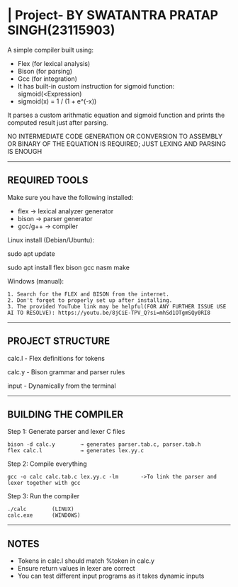 |
  Project- BY SWATANTRA PRATAP SINGH(23115903)
=
A simple compiler built using:
- Flex (for lexical analysis)
- Bison (for parsing)
- Gcc (for integration)
- It has built-in custom instruction for sigmoid function: sigmoid(<Expression)
- sigmoid(x) = 1 / (1 + e^(-x))

It parses a custom arithmatic equation and sigmoid function and prints the computed result just after parsing.

NO INTERMEDIATE CODE GENERATION OR CONVERSION TO ASSEMBLY OR BINARY OF THE EQUATION IS REQUIRED; JUST LEXING AND PARSING IS ENOUGH

------------------------------------------------------------
REQUIRED TOOLS
------------------------------------------------------------
Make sure you have the following installed:

- flex         → lexical analyzer generator
- bison        → parser generator
- gcc/g++      → compiler

Linux install (Debian/Ubuntu):

  sudo apt update
  
  sudo apt install flex bison gcc nasm make

Windows (manual):

    1. Search for the FLEX and BISON from the internet.    
    2. Don't forget to properly set up after installing.
    3. The provided YouTube link may be helpful(FOR ANY FURTHER ISSUE USE AI TO RESOLVE): https://youtu.be/8jCiE-TPV_Q?si=mhSd1OTgmSQy0RI8
    
------------------------------------------------------------
PROJECT STRUCTURE
------------------------------------------------------------

calc.l         - Flex definitions for tokens

calc.y        - Bison grammar and parser rules

input           - Dynamically from the terminal

------------------------------------------------------------
BUILDING THE COMPILER
------------------------------------------------------------

Step 1: Generate parser and lexer C files

    bison -d calc.y        → generates parser.tab.c, parser.tab.h
    flex calc.l            → generates lex.yy.c

Step 2: Compile everything

    gcc -o calc calc.tab.c lex.yy.c -lm       ->To link the parser and lexer together with gcc

Step 3: Run the compiler

    ./calc        (LINUX)
    calc.exe      (WINDOWS)

------------------------------------------------------------
NOTES
------------------------------------------------------------

- Tokens in calc.l should match %token in calc.y
- Ensure return values in lexer are correct
- You can test different input programs as it takes dynamic inputs
